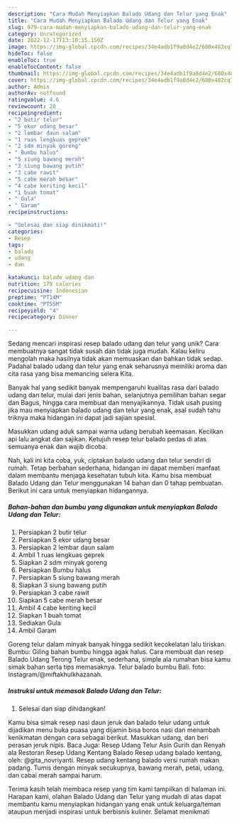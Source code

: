 ```yaml
---
description: "Cara Mudah Menyiapkan Balado Udang dan Telur yang Enak"
title: "Cara Mudah Menyiapkan Balado Udang dan Telur yang Enak"
slug: 979-cara-mudah-menyiapkan-balado-udang-dan-telur-yang-enak
category: Uncategorized
date: 2022-12-17T13:10:15.150Z
image: https://img-global.cpcdn.com/recipes/34e4adb1f9a8d4e2/680x482cq70/balado-udang-dan-telur-foto-resep-utama.jpg
hideToc: false
enableToc: true
enableTocContent: false
thumbnail: https://img-global.cpcdn.com/recipes/34e4adb1f9a8d4e2/680x482cq70/balado-udang-dan-telur-foto-resep-utama.jpg
cover: https://img-global.cpcdn.com/recipes/34e4adb1f9a8d4e2/680x482cq70/balado-udang-dan-telur-foto-resep-utama.jpg
author: Admin
authorAv: notfound
ratingvalue: 4.6
reviewcount: 20
recipeingredient:
- "2 butir telur"
- "5 ekor udang besar"
- "2 lembar daun salam"
- "1 ruas lengkuas geprek"
- "2 sdm minyak goreng"
- " Bumbu halus"
- "5 siung bawang merah"
- "3 siung bawang putih"
- "3 cabe rawit"
- "5 cabe merah besar"
- "4 cabe keriting kecil"
- "1 buah tomat"
- " Gula"
- " Garam"
recipeinstructions:

- "Selesai dan siap dinikmati!"
categories:
- Resep
tags:
- balado
- udang
- dan

katakunci: balado udang dan 
nutrition: 179 calories
recipecuisine: Indonesian
preptime: "PT14M"
cooktime: "PT55M"
recipeyield: "4"
recipecategory: Dinner

---
```





Sedang mencari inspirasi resep balado udang dan telur yang unik? Cara membuatnya sangat tidak susah dan tidak juga mudah. Kalau keliru mengolah maka hasilnya tidak akan memuaskan dan bahkan tidak sedap. Padahal balado udang dan telur yang enak seharusnya memiliki aroma dan cita rasa yang bisa memancing selera Kita.





Banyak hal yang sedikit banyak mempengaruhi kualitas rasa dari balado udang dan telur, mulai dari jenis bahan, selanjutnya pemilihan bahan segar dan Bagus, hingga cara membuat dan menyajikannya. Tidak usah pusing jika mau menyiapkan balado udang dan telur yang enak,      asal sudah tahu triknya maka hidangan ini dapat jadi sajian spesial.














Masukkan udang aduk sampai warna udang berubah keemasan. Kecilkan api lalu angkat dan sajikan. Ketujuh resep telur balado pedas di atas semuanya enak dan wajib dicoba.






Nah, kali ini kita coba, yuk, ciptakan balado udang dan telur sendiri di rumah. Tetap berbahan sederhana, hidangan ini dapat memberi manfaat dalam membantu menjaga kesehatan tubuh kita. Kamu bisa membuat Balado Udang dan Telur menggunakan 14 bahan dan 0 tahap pembuatan. Berikut ini cara untuk menyiapkan hidangannya.

<!--inarticleads1-->

##### Bahan-bahan dan bumbu yang digunakan untuk menyiapkan Balado Udang dan Telur:

1. Persiapkan 2 butir telur
1. Persiapkan 5 ekor udang besar
1. Persiapkan 2 lembar daun salam
1. Ambil 1 ruas lengkuas geprek
1. Siapkan 2 sdm minyak goreng
1. Persiapkan  Bumbu halus
1. Persiapkan 5 siung bawang merah
1. Siapkan 3 siung bawang putih
1. Persiapkan 3 cabe rawit
1. Siapkan 5 cabe merah besar
1. Ambil 4 cabe keriting kecil
1. Siapkan 1 buah tomat
1. Sediakan  Gula
1. Ambil  Garam


Goreng telur dalam minyak banyak hingga sedikit kecokelatan lalu tiriskan. Bumbu: Giling bahan bumbu hingga agak halus. Cara membuat dan resep Balado Udang Terong Telur enak, sederhana, simple ala rumahan bisa kamu simak bahan serta tips memasaknya. Telur balado bumbu Bali. foto: Instagram/@miftakhulkhazanah. 

<!--inarticleads2-->

##### Instruksi untuk memasak Balado Udang dan Telur:


1. Selesai dan siap dihidangkan!

Kamu bisa simak resep nasi daun jeruk dan balado telur udang untuk dijadikan menu buka puasa yang dijamin bisa boros nasi dan menambah kenikmatan dengan cara sebagai berikut. Masukkan udang, dan beri perasan jeruk nipis. Baca Juga: Resep Udang Telur Asin Gurih dan Renyah ala Restoran Resep Udang Kentang Balado Resep udang balado kentang, oleh: @gita_novriyanti. Resep udang kentang balado versi rumah makan padang. Tumis dengan minyak secukupnya, bawang merah, petai, udang, dan cabai merah sampai harum. 

Terima kasih telah membaca resep yang tim kami tampilkan di halaman ini. Harapan kami, olahan Balado Udang dan Telur yang mudah di atas dapat membantu kamu menyiapkan hidangan yang enak untuk keluarga/teman ataupun menjadi inspirasi untuk berbisnis kuliner. Selamat menikmati
